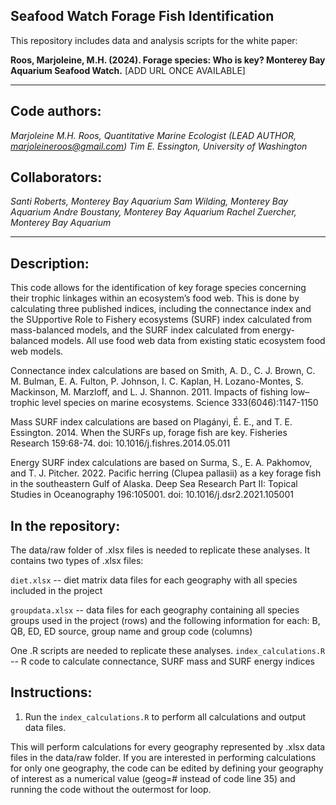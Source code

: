 <!-- badges: start -->
<!-- badges: end -->

## Seafood Watch Forage Fish Identification

This repository includes data and analysis scripts for the white paper:

**Roos, Marjoleine, M.H. (2024). Forage species: Who is key? Monterey Bay Aquarium Seafood Watch.** [ADD URL ONCE AVAILABLE]

---
## Code authors:
*Marjoleine M.H. Roos, Quantitative Marine Ecologist (LEAD AUTHOR, marjoleineroos@gmail.com)*
*Tim E. Essington, University of Washington*

## Collaborators:
*Santi Roberts, Monterey Bay Aquarium*
*Sam Wilding, Monterey Bay Aquarium*
*Andre Boustany, Monterey Bay Aquarium*
*Rachel Zuercher, Monterey Bay Aquarium*


---
## Description:
This code allows for the identification of key forage species concerning their trophic linkages within an ecosystem’s food web. This is done by calculating three published indices, including the connectance index and the SUpportive Role to Fishery ecosystems (SURF) index calculated from mass-balanced models, and the SURF index calculated from energy-balanced models. All use food web data from existing static ecosystem food web models.

Connectance index calculations are based on Smith, A. D., C. J. Brown, C. M. Bulman, E. A. Fulton, P. Johnson, I. C. Kaplan, H. Lozano-Montes, S. Mackinson, M. Marzloff, and L. J. Shannon. 2011. Impacts of fishing low–trophic level species on marine ecosystems. Science 333(6046):1147-1150 

Mass SURF index calculations are based on Plagányi, É. E., and T. E. Essington. 2014. When the SURFs up, forage fish are key. Fisheries Research 159:68-74. doi: 10.1016/j.fishres.2014.05.011

Energy SURF index calculations are based on Surma, S., E. A. Pakhomov, and T. J. Pitcher. 2022. Pacific herring (Clupea pallasii) as a key forage fish in the southeastern Gulf of Alaska. Deep Sea Research Part II: Topical Studies in Oceanography 196:105001. doi: 10.1016/j.dsr2.2021.105001

## In the repository:
The data/raw folder of .xlsx files is needed to replicate these analyses. It contains two types of .xlsx files:

`diet.xlsx` -- diet matrix data files for each geography with all species included in the project

`groupdata.xlsx` -- data files for each geography containing all species groups used in the project (rows) 
and the following information for each: B, QB, ED, ED source, group name and group code (columns)

One .R scripts are needed to replicate these analyses. 
`index_calculations.R` -- R code to calculate connectance, SURF mass and SURF energy indices

## Instructions:
1. Run the `index_calculations.R` to perform all calculations and output data files.

This will perform calculations for every geography represented by .xlsx data files  in the data/raw folder. If you are interested in performing calculations for only one geography, the code can be edited by defining your geography of interest as a numerical value (geog=# instead of code line 35) and running the code without the outermost for loop. 

